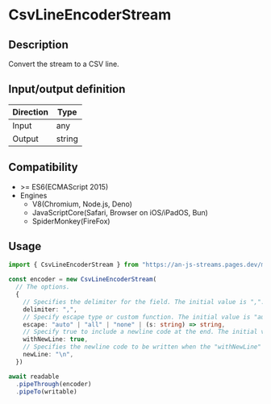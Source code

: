 # CsvLineEncoderStream

## Description
Convert the stream to a CSV line.

## Input/output definition
|Direction|Type|
|-|-|
|Input|any|
|Output|string|

## Compatibility
* \>= ES6(ECMAScript 2015)
* Engines
  * V8(Chromium, Node.js, Deno)
  * JavaScriptCore(Safari, Browser on iOS/iPadOS, Bun)
  * SpiderMonkey(FireFox)

## Usage
```ts
import { CsvLineEncoderStream } from "https://an-js-streams.pages.dev/mod.mjs"

const encoder = new CsvLineEncoderStream(
  // The options.
  {
    // Specifies the delimiter for the field. The initial value is ",".
    delimiter: ",",
    // Specify escape type or custom function. The initial value is "auto".
    escape: "auto" | "all" | "none" | (s: string) => string,
    // Specify true to include a newline code at the end. The initial value is true.
    withNewLine: true,
    // Specifies the newline code to be written when the "withNewLine" parameter is true. The initial value is "\n".
    newLine: "\n",
  })

await readable
  .pipeThrough(encoder)
  .pipeTo(writable)
```